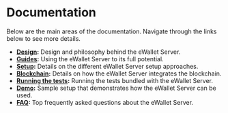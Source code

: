 # Documentation

Below are the main areas of the documentation. Navigate through the links below to see more details.

- **[Design](design/):** Design and philosophy behind the eWallet Server.
- **[Guides](guides/):** Using the eWallet Server to its full potential.
- **[Setup](setup/):** Details on the different eWallet Server setup approaches.
- **[Blockchain](blockchain/):** Details on how the eWallet Server integrates the blockchain.
- **[Running the tests](tests/):** Running the tests bundled with the eWallet Server.
- **[Demo](demo.md):** Sample setup that demonstrates how the eWallet Server can be used.
- **[FAQ](faq.md):** Top frequently asked questions about the eWallet Server.
